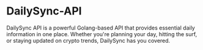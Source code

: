 # DailySync-API
DailySync API is a powerful Golang-based API that provides essential daily information in one place. Whether you're planning your day, hitting the surf, or staying updated on crypto trends, DailySync has you covered.
